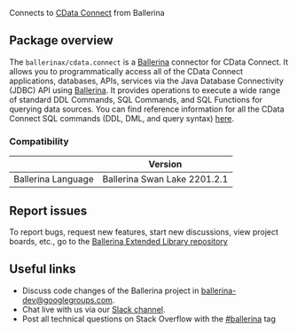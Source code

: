 Connects to [CData Connect](https://cloud.cdata.com/docs/JDBC.html) from Ballerina

## Package overview
The `ballerinax/cdata.connect` is a [Ballerina](https://ballerina.io/) connector for CData Connect. 
It allows you to programmatically access all of the CData Connect applications, databases, APIs, services via the Java Database Connectivity (JDBC) API using [Ballerina](https://ballerina.io/).
It provides operations to execute a wide range of standard DDL Commands, SQL Commands, and SQL Functions for querying data sources. 
You can find reference information for all the CData Connect SQL commands (DDL, DML, and query syntax) [here](https://cloud.cdata.com/docs/SQL-Reference.html).

### Compatibility
|                                   | Version                         |
|-----------------------------------|---------------------------------|
| Ballerina Language                | Ballerina Swan Lake 2201.2.1    | 

## Report issues
To report bugs, request new features, start new discussions, view project boards, etc., go to the [Ballerina Extended Library repository](https://github.com/ballerina-platform/ballerina-extended-library)

## Useful links
- Discuss code changes of the Ballerina project in [ballerina-dev@googlegroups.com](mailto:ballerina-dev@googlegroups.com).
- Chat live with us via our [Slack channel](https://ballerina.io/community/slack/).
- Post all technical questions on Stack Overflow with the [#ballerina](https://stackoverflow.com/questions/tagged/ballerina) tag
